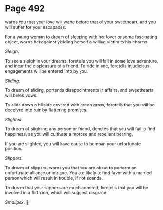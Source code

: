 # Page 492
warns you that your love will wane before that of your sweetheart,
and you will suffer for your escapades.


For a young woman to dream of sleeping with her lover or some
fascinating object, warns her against yielding herself a willing
victim to his charms.


_Sleigh_.


To see a sleigh in your dreams, foretells you will fail in
some love adventure, and incur the displeasure of a friend.
To ride in one, foretells injudicious engagements will be entered
into by you.


_Sliding_.


To dream of sliding, portends disappointments in affairs,
and sweethearts will break vows.


To slide down a hillside covered with green grass, foretells that you
will be deceived into ruin by flattering promises.


_Slighted_.


To dream of slighting any person or friend, denotes that you
will fail to find happiness, as you will cultivate a morose
and repellent bearing.


If you are slighted, you will have cause to bemoan your unfortunate position.


_Slippers_.


To dream of slippers, warns you that you are about to perform
an unfortunate alliance or intrigue. You are likely to find
favor with a married person which will result in trouble,
if not scandal.


To dream that your slippers are much admired, foretells that you
will be involved in a flirtation, which will suggest disgrace.


_Smallpox_.
